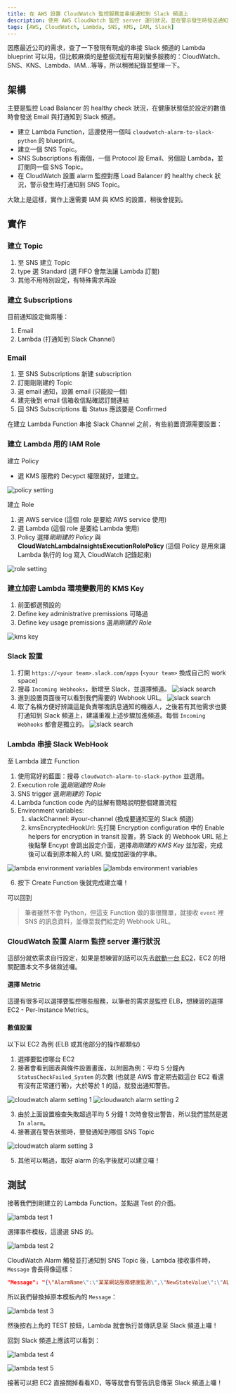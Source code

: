 ```yaml
---
title: 在 AWS 設置 CloudWatch 監控服務並串接通知到 Slack 頻道上
description: 使用 AWS CloudWatch 監控 server 運行狀況，並在警示發生時發送通知到 Slack 頻道上。
tags: [AWS, CloudWatch, Lambda, SNS, KMS, IAM, Slack]
---
```


因應最近公司的需求，查了一下發現有現成的串接 Slack 頻道的 Lambda blueprint 可以用，但比較麻煩的是整個流程有用到蠻多服務的：CloudWatch、SNS、KNS、Lambda、IAM...等等，所以稍微紀錄並整理一下。
<!--truncate-->

## 架構
主要是監控 Load Balancer 的 healthy check 狀況，在健康狀態低於設定的數值時會發送 Email 與打通知到 Slack 頻道。

- 建立 Lambda Function，這邊使用一個叫 `cloudwatch-alarm-to-slack-python` 的 blueprint。
- 建立一個 SNS Topic。
- SNS Subscriptions 有兩個，一個 Protocol 設 Email、另個設 Lambda，並訂閱同一個 SNS Topic。
- 在 CloudWatch 設置 alarm 監控對應 Load Balancer 的 healthy check 狀況，警示發生時打通知到 SNS Topic。

大致上是這樣，實作上還需要 IAM 與 KMS 的設置，稍後會提到。

## 實作

### 建立 Topic

1. 至 SNS 建立 Topic
2. type 選 Standard (選 FIFO 會無法讓 Lambda 訂閱)
3. 其他不用特別設定，有特殊需求再設

### 建立 Subscriptions

目前通知設定做兩種：
1. Email
2. Lambda (打通知到 Slack Channel)

### Email
1. 至 SNS Subscriptions 新建 subscription
2. 訂閱剛剛建的 Topic
3. 選 email 通知，設置 email (只能設一個)
4. 建完後到 email 信箱收信點確認訂閱連結
5. 回 SNS Subscriptions 看 Status 應該要是 Confirmed

在建立 Lambda Function 串接 Slack Channel 之前，有些前置資源需要設置：
### 建立 Lambda 用的 IAM Role
建立 Policy
- 選 KMS 服務的 Decypct 權限就好，並建立。

![policy setting](./iam-policy.jpg)

建立 Role
1. 選 AWS service (這個 role 是要給 AWS service 使用)
2. 選 Lambda (這個 role 是要給 Lambda 使用)
3. Policy 選擇*剛剛建的 Policy* 與 **CloudWatchLambdaInsightsExecutionRolePolicy** (這個 Policy 是用來讓 Lambda 執行的 log 寫入 CloudWatch 記錄起來)

![role setting](./iam-role.jpg)

### 建立加密 Lambda 環境變數用的 KMS Key
1. 前面都選預設的
2. Define key administrative premissions 可略過
3. Define key usage premissions 選*剛剛建的 Role*

![kms key](./kms.jpg)

### Slack 設置
1. 打開 `https://<your team>.slack.com/apps` (`<your team>` 換成自己的 work space)
2. 搜尋 `Incoming Webhooks`，新增至 Slack，並選擇頻道。
![slack search](./slack-search.jpg)
3. 進到設置頁面後可以看到我們需要的 Webhook URL。
![slack search](./slack-webhook-url.jpg)
4. 取了名稱方便好辨識這是負責哪塊訊息通知的機器人，之後若有其他需求也要打通知到 Slack 頻道上，建議重複上述步驟加進頻道。每個 `Incoming Webhooks` 都會是獨立的。
![slack search](./slack-customize-webhook.jpg)

### Lambda 串接 Slack WebHook
至 Lambda 建立 Function
1. 使用寫好的藍圖：搜尋 `cloudwatch-alarm-to-slack-python` 並選用。
2. Execution role 選*剛剛建的 Role*
3. SNS trigger 選*剛剛建的 Topic*
4. Lambda function code 內的註解有簡略說明整個建置流程
5. Environment variables:
   1. slackChannel: #your-channel (換成要通知至的 Slack 頻道)
   2. kmsEncryptedHookUrl: 先打開 Encryption configuration 中的 Enable helpers for encryption in transit 設置，將 Slack 的 Webhook URL 貼上後點擊 Encypt 會跳出設定介面，選擇*剛剛建的 KMS Key* 並加密，完成後可以看到原本輸入的 URL 變成加密後的字串。

![lambda environment variables](./lambda-env-var.jpg)
![lambda environment variables](./lambda-encrypt-env-var.jpg)

6. 按下 Create Function 後就完成建立囉！

可以回到

> 筆者雖然不會 Python，但這支 Function 做的事很簡單，就接收 `event` 裡 SNS 的訊息資料，並傳至我們給定的 Webhook URL。

### CloudWatch 設置 Alarm 監控 server 運行狀況
這部分就依需求自行設定，如果是想練習的話可以先去[啟動一台 EC2](https://docs.aws.amazon.com/zh_tw/AWSEC2/latest/UserGuide/launching-instance.html)，EC2 的相關配置本文不多做敘述囉。

#### 選擇 Metric
這邊有很多可以選擇要監控哪些服務，以筆者的需求是監控 ELB，想練習的選擇 EC2 - Per-Instance Metrics。
#### 數值設置
以下以 EC2 為例 (ELB 或其他部分的操作都類似)
1. 選擇要監控哪台 EC2
2. 接著會看到圖表與條件設置畫面，以附圖為例：平均 5 分鐘內 `StatusCheckFailed_System` 的次數 (也就是 AWS 會定期去戳這台 EC2 看還有沒有正常運行著)，大於等於 1 的話，就發出通知警告。

![cloudwatch alarm setting 1](./cloudwatch-1.jpg)
![cloudwatch alarm setting 2](./cloudwatch-2.jpg)

3. 由於上面設置檢查失敗超過平均 5 分鐘 1 次時會發出警告，所以我們當然是選 `In alarm`。
4. 接著選在警告狀態時，要發通知到哪個 SNS Topic

![cloudwatch alarm setting 3](./cloudwatch-3.jpg)

5. 其他可以略過，取好 alarm 的名字後就可以建立囉！

## 測試
接著我們到剛建立的 Lambda Function，並點選 Test 的介面。

![lambda test 1](./lambda-test-1.jpg)

選擇事件模板，這邊選 SNS 的。

![lambda test 2](./lambda-test-2.jpg)

CloudWatch Alarm 觸發並打通知到 SNS Topic 後，Lambda 接收事件時，`Message` 會長得像這樣：

```JSON
"Message": "{\"AlarmName\":\"某某網站服務健康監測\",\"NewStateValue\":\"ALARM\",\"NewStateReason\":\"StatusCheckFailed 超過所設定的閥值\"}",
```

所以我們替換掉原本模板內的 `Message`：

![lambda test 3](./lambda-test-3.jpg)

然後按右上角的 TEST 按鈕，Lambda 就會執行並傳訊息至 Slack 頻道上囉！

回到 Slack 頻道上應該可以看到：

![lambda test 4](./lambda-test-4.jpg)

![lambda test 5](./lambda-test-5.jpg)

接著可以把 EC2 直接關掉看看XD，等等就會有警告訊息傳至 Slack 頻道上囉！
